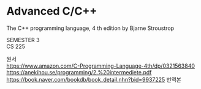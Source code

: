 # Advanced C/C++
The C++ programming language, 4
th edition
by Bjarne Stroustrop

SEMESTER 3<br>
CS 225

원서<br>
https://www.amazon.com/C-Programming-Language-4th/dp/0321563840<br>
https://anekihou.se/programming/2.%20intermediete.pdf<br>
https://book.naver.com/bookdb/book_detail.nhn?bid=9937225 번역본
